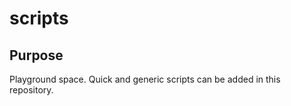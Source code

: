 # scripts

## Purpose

Playground space. Quick and generic scripts can be added in this repository.
